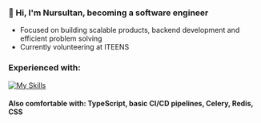 

### 🌉 Hi, I'm Nursultan, becoming a software engineer
- Focused on building scalable products, backend development and efficient problem solving 
- Currently volunteering at ITEENS

### Experienced with:
[![My Skills](https://skillicons.dev/icons?i=python,fastapi,postgresql,docker,mongo,git,react&theme=dark)](https://skillicons.dev)

#### **Also comfortable with:** TypeScript, basic CI/CD pipelines, Celery, Redis, CSS

